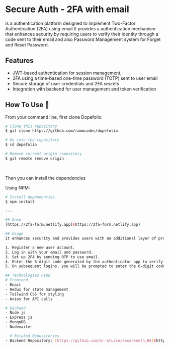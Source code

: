 # Secure Auth - 2FA with email
is a authentication platform designed to implement Two-Factor Authentication (2FA) using email.It provides a authentication mechanism that enhances security by requiring users to verify their identity through a code sent to their email and also Password Management system for Forget and Reset Password.

## Features
- JWT-based authentication for session management,
- 2FA using a time-based one-time password (TOTP) sent to user email
- Secure storage of user credentials and 2FA secrets
- Integration with backend for user management and token verification

## How To Use 🔧

From your command line, first clone Dopefolio:

```bash
# Clone this repository
$ git clone https://github.com/rammcodes/dopefolio

# Go into the repository
$ cd dopefolio

# Remove current origin repository
$ git remote remove origin
```

<br/>

Then you can install the dependencies

Using NPM:

```bash
# Install dependencies
$ npm install

---

## Demo
[https://2fa-form.netlify.app](https://2fa-form.netlify.app)

## Usage
it enhances security and provides users with an additional layer of protection against unauthorized access. The project aims to deliver a robust and reliable solution for modern authentication needs.

1. Register a new user account.
2. Log in with your email and password.
3. Set up 2FA by sending OTP to use email.
4. Enter the 6-digit code generated by the authenticator app to verify 2FA.
5. On subsequent logins, you will be prompted to enter the 6-digit code after providing your password.

## Technologies Used
# Frontend
- React
- Redux for state management
- Tailwind CSS for styling
- Axios for API calls

# Backend
- Node js
- Express js
- MongoDB
- Nodemailer

  # Related Repositories
- Backend Repository: [https://github.com/mr-atuzie/secureAuth_BE](https://github.com/mr-atuzie/secureAuth_BE)
